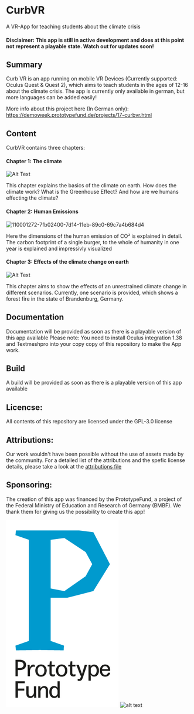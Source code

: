 # CurbVR
A VR-App for teaching students about the climate crisis

#### Disclaimer: This app is still in active development and does at this point not represent a playable state. Watch out for updates soon!

## Summary

Curb VR is an app running on mobile VR Devices (Currently supported: Oculus Quest & Quest 2), which aims to teach students in the ages of 12-16 about the climate crisis. The app is currently only available in german, but more languages can be added easily!

More info about this project here (In German only): https://demoweek.prototypefund.de/projects/17-curbvr.html

## Content

CurbVR contains three chapters:

#### Chapter 1: The climate

![Alt Text](https://demoweek.prototypefund.de/assets/images/project_images/curbvr/CURB_1_Treibhaus.gif)

This chapter explains the basics of the climate on earth. How does the climate work? What is the Greenhouse Effect? And how are we humans effecting the climate?

#### Chapter 2: Human Emissions

![110001272-7fb02400-7d14-11eb-89c0-69c7a4b684d4](https://user-images.githubusercontent.com/67360570/110001843-141a8680-7d15-11eb-85e6-1a46c93da4f2.png)


Here the dimensions of the human emission of CO² is explained in detail. The carbon footprint of a single burger, to the whole of humanity in one year is explained and impressivly visualized

#### Chapter 3: Effects of the climate change on earth

![Alt Text](https://media.giphy.com/media/KfoCfrBgxWvOPiWV30/giphy.gif)

This chapter aims to show the effects of an unrestrained climate change in different scenarios. Currently, one scenario is provided, which shows a forest fire in the state of Brandenburg, Germany.

## Documentation
Documentation will be provided as soon as there is a playable version of this app available
Please note: You need to install Oculus integration 1.38 and Textmeshpro into your copy copy of this repository to make the App work.

## Build
A build will be provided as soon as there is a playable version of this app available

## Licencse:

All contents of this repository are licensed under the GPL-3.0 license

## Attributions:
Our work wouldn't have been possible without the use of assets made by the community. For a detailed list of the attributions and the spefic license details, please take a look at the [attributions file](attributions.md)

## Sponsoring:
The creation of this app was financed by the PrototypeFund, a project of the Federal Ministry of Education and Research of Germany (BMBF).
We thank them for giving us the possibility to create this app!

![alt text](https://raw.githubusercontent.com/prototypefund/ptf-ci/master/logos/PrototypeFund-P-Logo.png "Title")
![alt text](https://prototypefund.de/wp-content/uploads/2016/07/logo-bmbf.svg "Title")
